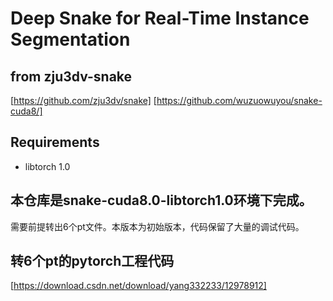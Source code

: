 # Deep Snake for Real-Time Instance Segmentation


## from zju3dv-snake
[https://github.com/zju3dv/snake]
[https://github.com/wuzuowuyou/snake-cuda8/]

## Requirements
* libtorch 1.0


## 本仓库是snake-cuda8.0-libtorch1.0环境下完成。
需要前提转出6个pt文件。本版本为初始版本，代码保留了大量的调试代码。

## 转6个pt的pytorch工程代码
[https://download.csdn.net/download/yang332233/12978912]

